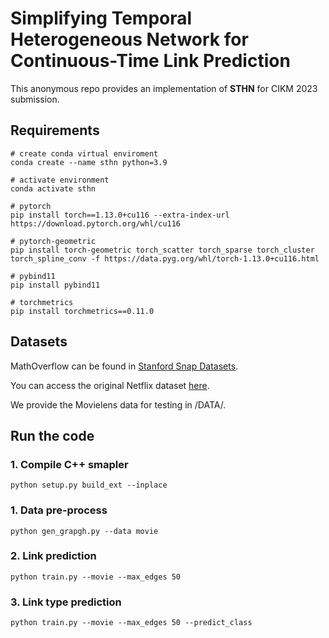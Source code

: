 # Simplifying Temporal Heterogeneous Network for Continuous-Time Link Prediction

This anonymous repo provides an implementation of **STHN** for CIKM 2023 submission.

## Requirements

```
# create conda virtual enviroment
conda create --name sthn python=3.9

# activate environment
conda activate sthn

# pytorch 
pip install torch==1.13.0+cu116 --extra-index-url https://download.pytorch.org/whl/cu116

# pytorch-geometric
pip install torch-geometric torch_scatter torch_sparse torch_cluster torch_spline_conv -f https://data.pyg.org/whl/torch-1.13.0+cu116.html

# pybind11
pip install pybind11

# torchmetrics
pip install torchmetrics==0.11.0
```

## Datasets
MathOverflow can be found in [Stanford Snap Datasets](https://snap.stanford.edu/data/sx-mathoverflow.html).

You can access the original Netflix dataset [here](https://www.kaggle.com/datasets/netflix-inc/netflix-prize-data).

We provide the Movielens data for testing in /DATA/.

## Run the code

### 1. Compile C++ smapler

```shell
python setup.py build_ext --inplace
```
### 1. Data pre-process

```shell
python gen_grapgh.py --data movie
```
### 2. Link prediction

```shell
python train.py --movie --max_edges 50
```
### 3. Link type prediction

```shell
python train.py --movie --max_edges 50 --predict_class
```